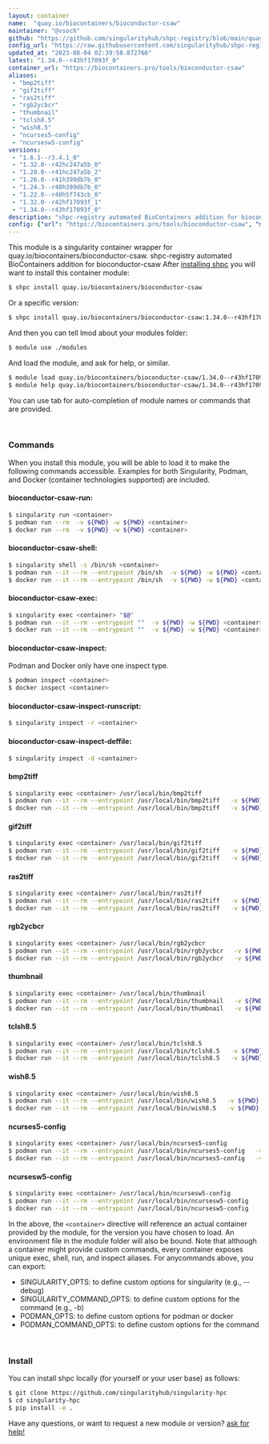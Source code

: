 ```yaml
---
layout: container
name:  "quay.io/biocontainers/bioconductor-csaw"
maintainer: "@vsoch"
github: "https://github.com/singularityhub/shpc-registry/blob/main/quay.io/biocontainers/bioconductor-csaw/container.yaml"
config_url: "https://raw.githubusercontent.com/singularityhub/shpc-registry/main/quay.io/biocontainers/bioconductor-csaw/container.yaml"
updated_at: "2023-08-04 02:39:58.872766"
latest: "1.34.0--r43hf17093f_0"
container_url: "https://biocontainers.pro/tools/bioconductor-csaw"
aliases:
 - "bmp2tiff"
 - "gif2tiff"
 - "ras2tiff"
 - "rgb2ycbcr"
 - "thumbnail"
 - "tclsh8.5"
 - "wish8.5"
 - "ncurses5-config"
 - "ncursesw5-config"
versions:
 - "1.6.1--r3.4.1_0"
 - "1.32.0--r42hc247a5b_0"
 - "1.28.0--r41hc247a5b_2"
 - "1.26.0--r41h399db7b_0"
 - "1.24.3--r40h399db7b_0"
 - "1.22.0--r40h5f743cb_0"
 - "1.32.0--r42hf17093f_1"
 - "1.34.0--r43hf17093f_0"
description: "shpc-registry automated BioContainers addition for bioconductor-csaw"
config: {"url": "https://biocontainers.pro/tools/bioconductor-csaw", "maintainer": "@vsoch", "description": "shpc-registry automated BioContainers addition for bioconductor-csaw", "latest": {"1.34.0--r43hf17093f_0": "sha256:b33b05d5e0a511cd27106e50c37026105ac91712581be8983e2df5f17929fbe8"}, "tags": {"1.6.1--r3.4.1_0": "sha256:5c073467653ceb9178f46d9994c62043d4ca14f7ee87c0f88987e043ce7d7601", "1.32.0--r42hc247a5b_0": "sha256:312ad5902299099a06de47dc4bd0a86e8110c9e4d2b2d4f787f1d60073baf2c8", "1.28.0--r41hc247a5b_2": "sha256:c409927dbab3663fb8b4716a9ae5a35d61116fbe9654de7a275f73fd65ff86bd", "1.26.0--r41h399db7b_0": "sha256:c0122c9d0c63977e48873f68b14bad4e0b9042344dd7d345365fe2d91f094a1b", "1.24.3--r40h399db7b_0": "sha256:cbdac024d39e8aefdf2374951d74f1079f3653a1dbde9c71195aa0fd1422a570", "1.22.0--r40h5f743cb_0": "sha256:60c07d3a571fd0081dd0f7b0b7a144e7d4bf377396860f397a7581a9ff7bb9cc", "1.32.0--r42hf17093f_1": "sha256:8ee087043354119376f25b9ad99379099f9e9fe9c4290dcfcefa0dd499ad6de7", "1.34.0--r43hf17093f_0": "sha256:b33b05d5e0a511cd27106e50c37026105ac91712581be8983e2df5f17929fbe8"}, "docker": "quay.io/biocontainers/bioconductor-csaw", "aliases": {"bmp2tiff": "/usr/local/bin/bmp2tiff", "gif2tiff": "/usr/local/bin/gif2tiff", "ras2tiff": "/usr/local/bin/ras2tiff", "rgb2ycbcr": "/usr/local/bin/rgb2ycbcr", "thumbnail": "/usr/local/bin/thumbnail", "tclsh8.5": "/usr/local/bin/tclsh8.5", "wish8.5": "/usr/local/bin/wish8.5", "ncurses5-config": "/usr/local/bin/ncurses5-config", "ncursesw5-config": "/usr/local/bin/ncursesw5-config"}}
---
```


This module is a singularity container wrapper for quay.io/biocontainers/bioconductor-csaw.
shpc-registry automated BioContainers addition for bioconductor-csaw
After [installing shpc](#install) you will want to install this container module:


```bash
$ shpc install quay.io/biocontainers/bioconductor-csaw
```

Or a specific version:

```bash
$ shpc install quay.io/biocontainers/bioconductor-csaw:1.34.0--r43hf17093f_0
```

And then you can tell lmod about your modules folder:

```bash
$ module use ./modules
```

And load the module, and ask for help, or similar.

```bash
$ module load quay.io/biocontainers/bioconductor-csaw/1.34.0--r43hf17093f_0
$ module help quay.io/biocontainers/bioconductor-csaw/1.34.0--r43hf17093f_0
```

You can use tab for auto-completion of module names or commands that are provided.

<br>

### Commands

When you install this module, you will be able to load it to make the following commands accessible.
Examples for both Singularity, Podman, and Docker (container technologies supported) are included.

#### bioconductor-csaw-run:

```bash
$ singularity run <container>
$ podman run --rm  -v ${PWD} -w ${PWD} <container>
$ docker run --rm  -v ${PWD} -w ${PWD} <container>
```

#### bioconductor-csaw-shell:

```bash
$ singularity shell -s /bin/sh <container>
$ podman run --it --rm --entrypoint /bin/sh  -v ${PWD} -w ${PWD} <container>
$ docker run --it --rm --entrypoint /bin/sh  -v ${PWD} -w ${PWD} <container>
```

#### bioconductor-csaw-exec:

```bash
$ singularity exec <container> "$@"
$ podman run --it --rm --entrypoint ""  -v ${PWD} -w ${PWD} <container> "$@"
$ docker run --it --rm --entrypoint ""  -v ${PWD} -w ${PWD} <container> "$@"
```

#### bioconductor-csaw-inspect:

Podman and Docker only have one inspect type.

```bash
$ podman inspect <container>
$ docker inspect <container>
```

#### bioconductor-csaw-inspect-runscript:

```bash
$ singularity inspect -r <container>
```

#### bioconductor-csaw-inspect-deffile:

```bash
$ singularity inspect -d <container>
```


#### bmp2tiff

```bash
$ singularity exec <container> /usr/local/bin/bmp2tiff
$ podman run --it --rm --entrypoint /usr/local/bin/bmp2tiff   -v ${PWD} -w ${PWD} <container> -c " $@"
$ docker run --it --rm --entrypoint /usr/local/bin/bmp2tiff   -v ${PWD} -w ${PWD} <container> -c " $@"
```


#### gif2tiff

```bash
$ singularity exec <container> /usr/local/bin/gif2tiff
$ podman run --it --rm --entrypoint /usr/local/bin/gif2tiff   -v ${PWD} -w ${PWD} <container> -c " $@"
$ docker run --it --rm --entrypoint /usr/local/bin/gif2tiff   -v ${PWD} -w ${PWD} <container> -c " $@"
```


#### ras2tiff

```bash
$ singularity exec <container> /usr/local/bin/ras2tiff
$ podman run --it --rm --entrypoint /usr/local/bin/ras2tiff   -v ${PWD} -w ${PWD} <container> -c " $@"
$ docker run --it --rm --entrypoint /usr/local/bin/ras2tiff   -v ${PWD} -w ${PWD} <container> -c " $@"
```


#### rgb2ycbcr

```bash
$ singularity exec <container> /usr/local/bin/rgb2ycbcr
$ podman run --it --rm --entrypoint /usr/local/bin/rgb2ycbcr   -v ${PWD} -w ${PWD} <container> -c " $@"
$ docker run --it --rm --entrypoint /usr/local/bin/rgb2ycbcr   -v ${PWD} -w ${PWD} <container> -c " $@"
```


#### thumbnail

```bash
$ singularity exec <container> /usr/local/bin/thumbnail
$ podman run --it --rm --entrypoint /usr/local/bin/thumbnail   -v ${PWD} -w ${PWD} <container> -c " $@"
$ docker run --it --rm --entrypoint /usr/local/bin/thumbnail   -v ${PWD} -w ${PWD} <container> -c " $@"
```


#### tclsh8.5

```bash
$ singularity exec <container> /usr/local/bin/tclsh8.5
$ podman run --it --rm --entrypoint /usr/local/bin/tclsh8.5   -v ${PWD} -w ${PWD} <container> -c " $@"
$ docker run --it --rm --entrypoint /usr/local/bin/tclsh8.5   -v ${PWD} -w ${PWD} <container> -c " $@"
```


#### wish8.5

```bash
$ singularity exec <container> /usr/local/bin/wish8.5
$ podman run --it --rm --entrypoint /usr/local/bin/wish8.5   -v ${PWD} -w ${PWD} <container> -c " $@"
$ docker run --it --rm --entrypoint /usr/local/bin/wish8.5   -v ${PWD} -w ${PWD} <container> -c " $@"
```


#### ncurses5-config

```bash
$ singularity exec <container> /usr/local/bin/ncurses5-config
$ podman run --it --rm --entrypoint /usr/local/bin/ncurses5-config   -v ${PWD} -w ${PWD} <container> -c " $@"
$ docker run --it --rm --entrypoint /usr/local/bin/ncurses5-config   -v ${PWD} -w ${PWD} <container> -c " $@"
```


#### ncursesw5-config

```bash
$ singularity exec <container> /usr/local/bin/ncursesw5-config
$ podman run --it --rm --entrypoint /usr/local/bin/ncursesw5-config   -v ${PWD} -w ${PWD} <container> -c " $@"
$ docker run --it --rm --entrypoint /usr/local/bin/ncursesw5-config   -v ${PWD} -w ${PWD} <container> -c " $@"
```



In the above, the `<container>` directive will reference an actual container provided
by the module, for the version you have chosen to load. An environment file in the
module folder will also be bound. Note that although a container
might provide custom commands, every container exposes unique exec, shell, run, and
inspect aliases. For anycommands above, you can export:

 - SINGULARITY_OPTS: to define custom options for singularity (e.g., --debug)
 - SINGULARITY_COMMAND_OPTS: to define custom options for the command (e.g., -b)
 - PODMAN_OPTS: to define custom options for podman or docker
 - PODMAN_COMMAND_OPTS: to define custom options for the command

<br>

### Install

You can install shpc locally (for yourself or your user base) as follows:

```bash
$ git clone https://github.com/singularityhub/singularity-hpc
$ cd singularity-hpc
$ pip install -e .
```

Have any questions, or want to request a new module or version? [ask for help!](https://github.com/singularityhub/singularity-hpc/issues)